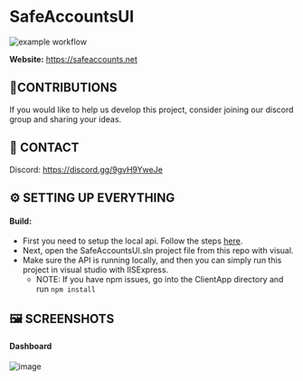 # SafeAccountsUI
![example workflow](https://github.com/nickpavini/safeaccountsui/actions/workflows/master_safeaccounts.yml/badge.svg) <br />

**Website:** https://safeaccounts.net

## 📝CONTRIBUTIONS

If you would like to help us develop this project, consider joining our discord group and sharing your ideas.

## 📧 CONTACT

Discord: https://discord.gg/9gvH9YweJe

## ⚙️ SETTING UP EVERYTHING

#### Build:
* First you need to setup the local api. Follow the steps [here](https://github.com/nickpavini/SafeAccountsAPI).
* Next, open the SafeAccountsUI.sln project file from this repo with visual. 
* Make sure the API is running locally, and then you can simply run this project in visual studio with IISExpress.
    * NOTE: If you have npm issues, go into the ClientApp directory and run `npm install`

## 🖼️ SCREENSHOTS

#### Dashboard

![image](https://user-images.githubusercontent.com/36856910/121924300-9f31f200-ccf0-11eb-9bfe-2a616c4e81a7.png)


